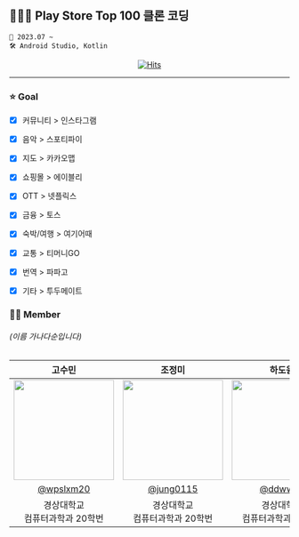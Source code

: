 ## 👩🏻‍💻 Play Store Top 100 클론 코딩
```
📆 2023.07 ~
🛠️ Android Studio, Kotlin
```

<div align="center"> 

[![Hits](https://hits.seeyoufarm.com/api/count/incr/badge.svg?url=https%3A%2F%2Fgithub.com%2FAOS-Top100&count_bg=%2379C83D&title_bg=%23555555&icon=&icon_color=%23E7E7E7&title=android&edge_flat=false)](https://hits.seeyoufarm.com)
</div>

---

### ⭐ Goal
- [x] 커뮤니티 > 인스타그램
- [x] 음악 > 스포티파이
- [x] 지도 > 카카오맵
- [x] 쇼핑몰 > 에이블리
- [x] OTT > 넷플릭스
- [x] 금융 > 토스
- [x] 숙박/여행 > 여기어때
- [x] 교통 > 티머니GO
- [x] 번역 > 파파고
- [x] 기타 > 투두메이트
  
  
### 👏🏻 Member
###### (이름 가나다순입니다)  
| 고수민 | 조정미 | 하도원 |                                                                    
| :---: | :---: | :---: | 
| <img width="180px" src="https://avatars.githubusercontent.com/u/72858039?v=4" /> | <img width="180px" src="https://avatars.githubusercontent.com/u/76805879?v=4" /> | <img width="180px" src="https://avatars.githubusercontent.com/u/70639119?v=4"/> |
|   [@wpslxm20](https://github.com/wpslxm20)   |    [@jung0115](https://github.com/jung0115)  | [@ddwwon](https://github.com/ddwwon)  |
| 경상대학교<br/>컴퓨터과학과 20학번 | 경상대학교<br/>컴퓨터과학과 20학번 | 경상대학교<br/>컴퓨터과학과 20학번 |
